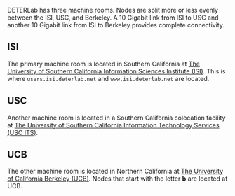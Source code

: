 
DETERLab has three machine rooms. Nodes are split more or less evenly between the ISI, USC, and Berkeley. A 10 Gigabit link from ISI to USC and another 10 Gigabit link from ISI to Berkeley provides complete connectivity.

## ISI
The primary machine room is located in Southern California at <a href="http://www.isi.edu">The University of Southern California Information Sciences Institute (ISI)</a>.  This is where `users.isi.deterlab.net` and `www.isi.deterlab.net` are located.

## USC
Another machine room is located in a Southern California colocation facility at <a href="http://itservices.usc.edu/">The University of Southern California Information Technology Services (USC ITS)</a>.

## UCB
The other machine room is located in Northern California at <a href="http://www.berkeley.edu/">The University of California Berkeley (UCB)</a>.  Nodes that start with the letter **b** are located at UCB.  
